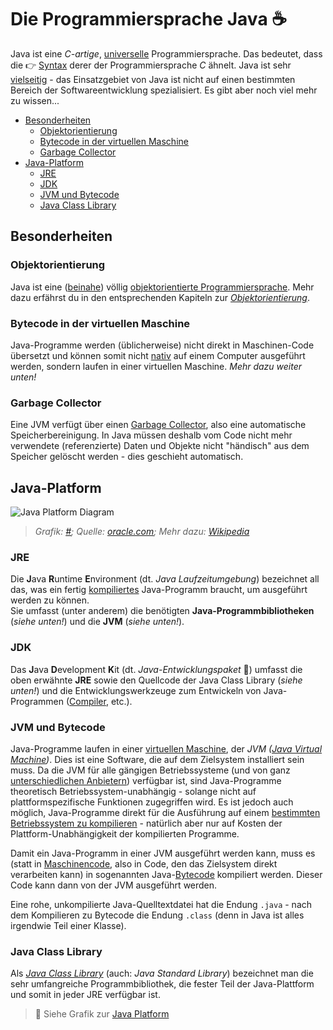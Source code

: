 # Die Programmiersprache Java :coffee:<!-- omit in toc -->

Java ist eine _C-artige_, [universelle](https://de.wikipedia.org/wiki/Turing-Vollst%C3%A4ndigkeit) Programmiersprache. Das bedeutet, dass die :point_right: [Syntax](../Glossar.md#syntax) derer der Programmiersprache _C_ ähnelt. Java ist sehr [vielseitig](https://blogs.oracle.com/javamagazine/the-top-25-greatest-java-apps-ever-written) - das Einsatzgebiet von Java ist nicht auf einen bestimmten Bereich der Softwareentwicklung spezialisiert. Es gibt aber noch viel mehr zu wissen...

- [Besonderheiten](#besonderheiten)
  - [Objektorientierung](#objektorientierung)
  - [Bytecode in der virtuellen Maschine](#bytecode-in-der-virtuellen-maschine)
  - [Garbage Collector](#garbage-collector)
- [Java-Platform](#java-platform)
  - [JRE](#jre)
  - [JDK](#jdk)
  - [JVM und Bytecode](#jvm-und-bytecode)
  - [Java Class Library](#java-class-library)

## Besonderheiten

### Objektorientierung
Java ist eine ([beinahe](https://de.wikipedia.org/wiki/Java_(Programmiersprache)#Objektorientierung)) völlig [objektorientierte Programmiersprache](https://de.wikipedia.org/wiki/Objektorientierte_Programmierung). Mehr dazu erfährst du in den entsprechenden Kapiteln zur [_Objektorientierung_](/README.md#objektorientierte-programmierung-oop).

### Bytecode in der virtuellen Maschine
Java-Programme werden (üblicherweise) nicht direkt in Maschinen-Code übersetzt und können somit nicht [nativ](https://de.wikipedia.org/wiki/Mobile_App#Native_Apps) auf einem Computer ausgeführt werden, sondern laufen in einer virtuellen Maschine. _Mehr dazu weiter unten!_

### Garbage Collector
Eine JVM verfügt über einen [Garbage Collector](https://de.wikipedia.org/wiki/Garbage_Collection), also eine automatische Speicherbereinigung. In Java müssen deshalb vom Code nicht mehr verwendete (referenzierte) Daten und Objekte nicht "händisch" aus dem Speicher gelöscht werden - dies geschieht automatisch.


## Java-Platform

![Java Platform Diagram](../assets/images/Java-Platform-Diagram.jpg)
> _Grafik: [#](../assets/images/Java-Platform-Diagram.png);
Quelle: [oracle.com](https://www.oracle.com/technetwork/java/javase/tech/index.html);
Mehr dazu: [Wikipedia](https://de.wikipedia.org/wiki/Java_Platform,_Standard_Edition)_

### JRE
Die **J**ava **R**untime **E**nvironment (dt. _Java Laufzeitumgebung_) bezeichnet all das, was ein fertig [kompiliertes](https://de.wikipedia.org/wiki/Compiler) Java-Programm braucht, um ausgeführt werden zu können.  
Sie umfasst (unter anderem) die benötigten **Java-Programmbibliotheken** (_siehe unten!_) und die **JVM** (_siehe unten!_).

### JDK
Das **J**ava **D**evelopment **K**it (dt. _Java-Entwicklungspaket_ :thinking:) umfasst die oben erwähnte **JRE** sowie den Quellcode der Java Class Library (_siehe unten!_) und die Entwicklungswerkzeuge zum Entwickeln von Java-Programmen ([Compiler](https://de.wikipedia.org/wiki/Compiler), etc.).

### JVM und Bytecode
Java-Programme laufen in einer [virtuellen Maschine](https://de.wikipedia.org/wiki/Virtuelle_Maschine), der _JVM ([Java Virtual Machine](https://de.wikipedia.org/wiki/Java_Virtual_Machine))_. Dies ist eine Software, die auf dem Zielsystem installiert sein muss. Da die JVM für alle gängigen Betriebssysteme (und von ganz [unterschiedlichen Anbietern](https://en.wikipedia.org/wiki/List_of_Java_virtual_machines)) verfügbar ist, sind Java-Programme theoretisch Betriebssystem-unabhängig - solange nicht auf plattformspezifische Funktionen zugegriffen wird. Es ist jedoch auch möglich, Java-Programme direkt für die Ausführung auf einem [bestimmten Betriebssystem zu kompilieren](https://de.wikipedia.org/wiki/Java_(Programmiersprache)#Native_Compiler) - natürlich aber nur auf Kosten der Plattform-Unabhängigkeit der kompilierten Programme.

Damit ein Java-Programm in einer JVM ausgeführt werden kann, muss es (statt in [Maschinencode](https://de.wikipedia.org/wiki/Maschinensprache), also in Code, den das Zielsystem direkt verarbeiten kann) in sogenannten Java-[Bytecode](https://de.wikipedia.org/wiki/Bytecode) kompiliert werden. Dieser Code kann dann von der JVM ausgeführt werden.

Eine rohe, unkompilierte Java-Quelltextdatei hat die Endung `.java` - nach dem Kompilieren zu Bytecode die Endung `.class` (denn in Java ist alles irgendwie Teil einer Klasse).

### Java Class Library
Als [_Java Class Library_](https://en.wikipedia.org/wiki/Java_Class_Library) (auch: _Java Standard Library_) bezeichnet man die sehr umfangreiche Programmbibliothek, die fester Teil der Java-Plattform und somit in jeder JRE verfügbar ist.

> :speech_balloon: Siehe Grafik zur [Java Platform](#java-platform)


